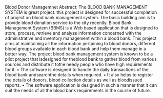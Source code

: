 Blood Donor Managemnet
Abstract:
The BLOOD BANK MANAGEMENT SYSTEM is great project. this project is designed for successful completion of project on blood bank management system.
The basic building aim is to provide blood donation service to the city recently.
Blood Bank Management System (BBMS) is a Web based application that is designed to store, process, retrieve and analyze information concerned with the administrative and inventory management within a blood bank.
This project aims at maintaining all the information pertaining to blood donors, different blood groups available in each blood bank and help them manage in a better way.
The project blood bank management system is known to be a pilot project that isdesigned for theblood bank to gather blood from various sources and distribute it tothe needy people who have high requirements for it.
• The software is designed to handle the daily transactions of the blood bank andsearchthe details when required.
• It also helps to register the details of donors, blood collection details as well as bloodissued reports.
• The software application is designed in such a manner that it can suit the needs of all
the blood bank requirements in the course of future.



